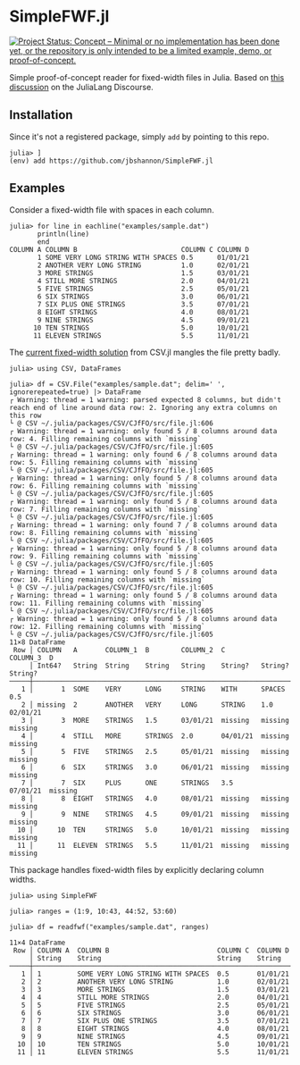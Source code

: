 # SimpleFWF.jl

[![Project Status: Concept – Minimal or no implementation has been done yet, or the repository is only intended to be a limited example, demo, or proof-of-concept.](https://www.repostatus.org/badges/latest/concept.svg)](https://www.repostatus.org/#concept)

Simple proof-of-concept reader for fixed-width files in Julia. Based on [this discussion](https://discourse.julialang.org/t/reading-fixed-width-files-a-preliminary-solution/60525) on the JuliaLang Discourse.

## Installation

Since it's not a registered package, simply `add` by pointing to this repo.

```julia-repl
julia> ]
(env) add https://github.com/jbshannon/SimpleFWF.jl 
```

## Examples

Consider a fixed-width file with spaces in each column.

```julia-repl
julia> for line in eachline("examples/sample.dat")
       println(line)
       end
COLUMN A COLUMN B                          COLUMN C COLUMN D
       1 SOME VERY LONG STRING WITH SPACES 0.5      01/01/21
       2 ANOTHER VERY LONG STRING          1.0      02/01/21
       3 MORE STRINGS                      1.5      03/01/21
       4 STILL MORE STRINGS                2.0      04/01/21
       5 FIVE STRINGS                      2.5      05/01/21
       6 SIX STRINGS                       3.0      06/01/21
       7 SIX PLUS ONE STRINGS              3.5      07/01/21
       8 EIGHT STRINGS                     4.0      08/01/21
       9 NINE STRINGS                      4.5      09/01/21
      10 TEN STRINGS                       5.0      10/01/21
      11 ELEVEN STRINGS                    5.5      11/01/21
```

The [current fixed-width solution](https://csv.juliadata.org/stable/#Fixed-Width-Files) from CSV.jl mangles the file pretty badly.

```julia-repl
julia> using CSV, DataFrames

julia> df = CSV.File("examples/sample.dat"; delim=' ', ignorerepeated=true) |> DataFrame
┌ Warning: thread = 1 warning: parsed expected 8 columns, but didn't reach end of line around data row: 2. Ignoring any extra columns on this row
└ @ CSV ~/.julia/packages/CSV/CJfFO/src/file.jl:606
┌ Warning: thread = 1 warning: only found 5 / 8 columns around data row: 4. Filling remaining columns with `missing`
└ @ CSV ~/.julia/packages/CSV/CJfFO/src/file.jl:605
┌ Warning: thread = 1 warning: only found 6 / 8 columns around data row: 5. Filling remaining columns with `missing`
└ @ CSV ~/.julia/packages/CSV/CJfFO/src/file.jl:605
┌ Warning: thread = 1 warning: only found 5 / 8 columns around data row: 6. Filling remaining columns with `missing`
└ @ CSV ~/.julia/packages/CSV/CJfFO/src/file.jl:605
┌ Warning: thread = 1 warning: only found 5 / 8 columns around data row: 7. Filling remaining columns with `missing`
└ @ CSV ~/.julia/packages/CSV/CJfFO/src/file.jl:605
┌ Warning: thread = 1 warning: only found 7 / 8 columns around data row: 8. Filling remaining columns with `missing`
└ @ CSV ~/.julia/packages/CSV/CJfFO/src/file.jl:605
┌ Warning: thread = 1 warning: only found 5 / 8 columns around data row: 9. Filling remaining columns with `missing`
└ @ CSV ~/.julia/packages/CSV/CJfFO/src/file.jl:605
┌ Warning: thread = 1 warning: only found 5 / 8 columns around data row: 10. Filling remaining columns with `missing`
└ @ CSV ~/.julia/packages/CSV/CJfFO/src/file.jl:605
┌ Warning: thread = 1 warning: only found 5 / 8 columns around data row: 11. Filling remaining columns with `missing`
└ @ CSV ~/.julia/packages/CSV/CJfFO/src/file.jl:605
┌ Warning: thread = 1 warning: only found 5 / 8 columns around data row: 12. Filling remaining columns with `missing`
└ @ CSV ~/.julia/packages/CSV/CJfFO/src/file.jl:605
11×8 DataFrame
 Row │ COLUMN   A       COLUMN_1  B        COLUMN_2  C         COLUMN_3  D        
     │ Int64?   String  String    String   String    String?   String?   String?  
─────┼────────────────────────────────────────────────────────────────────────────
   1 │       1  SOME    VERY      LONG     STRING    WITH      SPACES    0.5
   2 │ missing  2       ANOTHER   VERY     LONG      STRING    1.0       02/01/21
   3 │       3  MORE    STRINGS   1.5      03/01/21  missing   missing   missing  
   4 │       4  STILL   MORE      STRINGS  2.0       04/01/21  missing   missing  
   5 │       5  FIVE    STRINGS   2.5      05/01/21  missing   missing   missing  
   6 │       6  SIX     STRINGS   3.0      06/01/21  missing   missing   missing  
   7 │       7  SIX     PLUS      ONE      STRINGS   3.5       07/01/21  missing  
   8 │       8  EIGHT   STRINGS   4.0      08/01/21  missing   missing   missing  
   9 │       9  NINE    STRINGS   4.5      09/01/21  missing   missing   missing  
  10 │      10  TEN     STRINGS   5.0      10/01/21  missing   missing   missing  
  11 │      11  ELEVEN  STRINGS   5.5      11/01/21  missing   missing   missing  
```

This package handles fixed-width files by explicitly declaring column widths.

```julia-repl
julia> using SimpleFWF

julia> ranges = (1:9, 10:43, 44:52, 53:60)

julia> df = readfwf("examples/sample.dat", ranges)

11×4 DataFrame
 Row │ COLUMN A  COLUMN B                           COLUMN C  COLUMN D
     │ String    String                             String    String
─────┼─────────────────────────────────────────────────────────────────
   1 │ 1         SOME VERY LONG STRING WITH SPACES  0.5       01/01/21
   2 │ 2         ANOTHER VERY LONG STRING           1.0       02/01/21
   3 │ 3         MORE STRINGS                       1.5       03/01/21
   4 │ 4         STILL MORE STRINGS                 2.0       04/01/21
   5 │ 5         FIVE STRINGS                       2.5       05/01/21
   6 │ 6         SIX STRINGS                        3.0       06/01/21
   7 │ 7         SIX PLUS ONE STRINGS               3.5       07/01/21
   8 │ 8         EIGHT STRINGS                      4.0       08/01/21
   9 │ 9         NINE STRINGS                       4.5       09/01/21
  10 │ 10        TEN STRINGS                        5.0       10/01/21
  11 │ 11        ELEVEN STRINGS                     5.5       11/01/21
```
